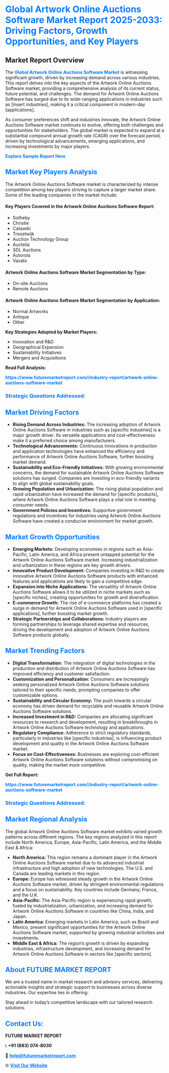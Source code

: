 <h1 style="color: #007BFF;">Global Artwork Online Auctions Software Market Report 2025-2033: Driving Factors, Growth Opportunities, and Key Players</h1>

<section id="overview">
<h2>Market Report Overview</h2>
<p>The <a href="https://www.futuremarketreport.com//industry-report/artwork-online-auctions-software-market" style="color: #007BFF; text-decoration: none;"><strong>Global Artwork Online Auctions Software Market</strong></a> is witnessing significant growth, driven by increasing demand across various industries. This report delves into the key aspects of the Artwork Online Auctions Software market, providing a comprehensive analysis of its current status, future potential, and challenges. The demand for Artwork Online Auctions Software has surged due to its wide-ranging applications in industries such as [insert industries], making it a critical component in modern-day [applications].</p>
<p>As consumer preferences shift and industries innovate, the Artwork Online Auctions Software market continues to evolve, offering both challenges and opportunities for stakeholders. The global market is expected to expand at a substantial compound annual growth rate (CAGR) over the forecast period, driven by technological advancements, emerging applications, and increasing investments by major players.</p>
</section>

<section id="overview">
<p><a href="https://www.futuremarketreport.com//request-sample/reportId=59079" style="color: #007BFF; text-decoration: none;"><strong>Explore Sample Report Here</strong></a></p>
</section>

<section id="key-players">
<h2 style="color: #007BFF;">Market Key Players Analysis</h2>
<p>The Artwork Online Auctions Software market is characterized by intense competition among key players striving to capture a larger market share. Some of the leading companies in the market include:</p>
<h4>Key Players Covered in the Artwork Online Auctions Software Report:</h4>
<ul><li>Sotheby</li><li>Christie</li><li>Catawiki</li><li>Troostwijk</li><li>Auction Technology Group</li><li>Auctelia</li><li>SDL Auctions</li><li>Autorola</li><li>Vavato</li></ul>
<h4>Artwork Online Auctions Software Market Segmentation by Type:</h4>
<ul><li>On-site Auctions</li><li>Remote Auctions</li></ul>

<h4>Artwork Online Auctions Software Market Segmentation by Application:</h4>
<ul><li>Normal Artworks</li><li>Antique</li><li>Other</li></ul>
<p><strong>Key Strategies Adopted by Market Players:</strong></p>
<ul>
<li>Innovation and R&D</li>
<li>Geographical Expansion</li>
<li>Sustainability Initiatives</li>
<li>Mergers and Acquisitions</li>
</ul>
</section>

<section>
<p><strong>Read Full Analysis: </strong></p><a href="https://www.futuremarketreport.com//industry-report/artwork-online-auctions-software-market" style="color: #007BFF; text-decoration: none;"><strong>https://www.futuremarketreport.com//industry-report/artwork-online-auctions-software-market</strong></a>
<h3 style="color: #007BFF;">Strategic Questions Addressed:</h3>
</section>

<section id="driving-factors">
<h2 style="color: #007BFF;">Market Driving Factors</h2>
<ul>
<li><strong>Rising Demand Across Industries:</strong> The increasing adoption of Artwork Online Auctions Software in industries such as [specific industries] is a major growth driver. Its versatile applications and cost-effectiveness make it a preferred choice among manufacturers.</li>
<li><strong>Technological Advancements:</strong> Continuous innovations in production and application technologies have enhanced the efficiency and performance of Artwork Online Auctions Software, further boosting market demand.</li>
<li><strong>Sustainability and Eco-Friendly Initiatives:</strong> With growing environmental concerns, the demand for sustainable Artwork Online Auctions Software solutions has surged. Companies are investing in eco-friendly variants to align with global sustainability goals.</li>
<li><strong>Growing Population and Urbanization:</strong> The rising global population and rapid urbanization have increased the demand for [specific products], where Artwork Online Auctions Software plays a vital role in meeting consumer needs.</li>
<li><strong>Government Policies and Incentives:</strong> Supportive government regulations and incentives for industries using Artwork Online Auctions Software have created a conducive environment for market growth.</li>
</ul>
</section>

<section id="growth-opportunities">
<h2 style="color: #007BFF;">Market Growth Opportunities</h2>
<ul>
<li><strong>Emerging Markets:</strong> Developing economies in regions such as Asia-Pacific, Latin America, and Africa present untapped potential for the Artwork Online Auctions Software market. Increasing industrialization and urbanization in these regions are key growth drivers.</li>
<li><strong>Innovative Product Development:</strong> Companies investing in R&D to create innovative Artwork Online Auctions Software products with enhanced features and applications are likely to gain a competitive edge.</li>
<li><strong>Expansion into Niche Applications:</strong> The versatility of Artwork Online Auctions Software allows it to be utilized in niche markets such as [specific niches], creating opportunities for growth and diversification.</li>
<li><strong>E-commerce Growth:</strong> The rise of e-commerce platforms has created a surge in demand for Artwork Online Auctions Software used in [specific applications], further boosting market growth.</li>
<li><strong>Strategic Partnerships and Collaborations:</strong> Industry players are forming partnerships to leverage shared expertise and resources, driving the development and adoption of Artwork Online Auctions Software products globally.</li>
</ul>
</section>

<section id="trending-factors">
<h2 style="color: #007BFF;">Market Trending Factors</h2>
<ul>
<li><strong>Digital Transformation:</strong> The integration of digital technologies in the production and distribution of Artwork Online Auctions Software has improved efficiency and customer satisfaction.</li>
<li><strong>Customization and Personalization:</strong> Consumers are increasingly seeking personalized Artwork Online Auctions Software solutions tailored to their specific needs, prompting companies to offer customizable options.</li>
<li><strong>Sustainability and Circular Economy:</strong> The push towards a circular economy has driven demand for recyclable and reusable Artwork Online Auctions Software solutions.</li>
<li><strong>Increased Investment in R&D:</strong> Companies are allocating significant resources to research and development, resulting in breakthroughs in Artwork Online Auctions Software technology and applications.</li>
<li><strong>Regulatory Compliance:</strong> Adherence to strict regulatory standards, particularly in industries like [specific industries], is influencing product development and quality in the Artwork Online Auctions Software market.</li>
<li><strong>Focus on Cost-Effectiveness:</strong> Businesses are exploring cost-efficient Artwork Online Auctions Software solutions without compromising on quality, making the market more competitive.</li>
</ul>
</section>

<section>
<p><strong>Get Full Report: </strong></p><a href="https://www.futuremarketreport.com//industry-report/artwork-online-auctions-software-market" style="color: #007BFF; text-decoration: none;"><strong>https://www.futuremarketreport.com//industry-report/artwork-online-auctions-software-market</strong></a>
<h3 style="color: #007BFF;">Strategic Questions Addressed:</h3>
</section>


<section id="regional-analysis">
<h2 style="color: #007BFF;">Market Regional Analysis</h2>
<p>The global Artwork Online Auctions Software market exhibits varied growth patterns across different regions. The key regions analyzed in this report include North America, Europe, Asia-Pacific, Latin America, and the Middle East & Africa:</p>
<ul>
<li><strong>North America:</strong> This region remains a dominant player in the Artwork Online Auctions Software market due to its advanced industrial infrastructure and high adoption of new technologies. The U.S. and Canada are leading markets in this region.</li>
<li><strong>Europe:</strong> Europe has witnessed steady growth in the Artwork Online Auctions Software market, driven by stringent environmental regulations and a focus on sustainability. Key countries include Germany, France, and the U.K.</li>
<li><strong>Asia-Pacific:</strong> The Asia-Pacific region is experiencing rapid growth, fueled by industrialization, urbanization, and increasing demand for Artwork Online Auctions Software in countries like China, India, and Japan.</li>
<li><strong>Latin America:</strong> Emerging markets in Latin America, such as Brazil and Mexico, present significant opportunities for the Artwork Online Auctions Software market, supported by growing industrial activities and investments.</li>
<li><strong>Middle East & Africa:</strong> The region’s growth is driven by expanding industries, infrastructure development, and increasing demand for Artwork Online Auctions Software in sectors like [specific sectors].</li>
</ul>
</section>

<footer>
<h2 style="color: #007BFF;">About FUTURE MARKET REPORT</h2>
<p>We are a trusted name in market research and advisory services, delivering actionable insights and strategic support to businesses across diverse industries. Our expertise lies in offering:</p>

<p>Stay ahead in today’s competitive landscape with our tailored research solutions.</p>

<h2 style="color: #007BFF;">Contact Us:</h2>
<p><strong>FUTURE MARKET REPORT</strong></p>
<p>📞 <strong>+91 (883) 074-8030</strong></p>
<p>📧 <strong><a href="mailto:help@futuremarketreport.com" style="color: #007BFF;">help@futuremarketreport.com</a></strong></p>
<p>🌐 <strong><a href="https://www.futuremarketreport.com/" style="color: #007BFF;">Visit Our Website</a></strong></p>
</footer>